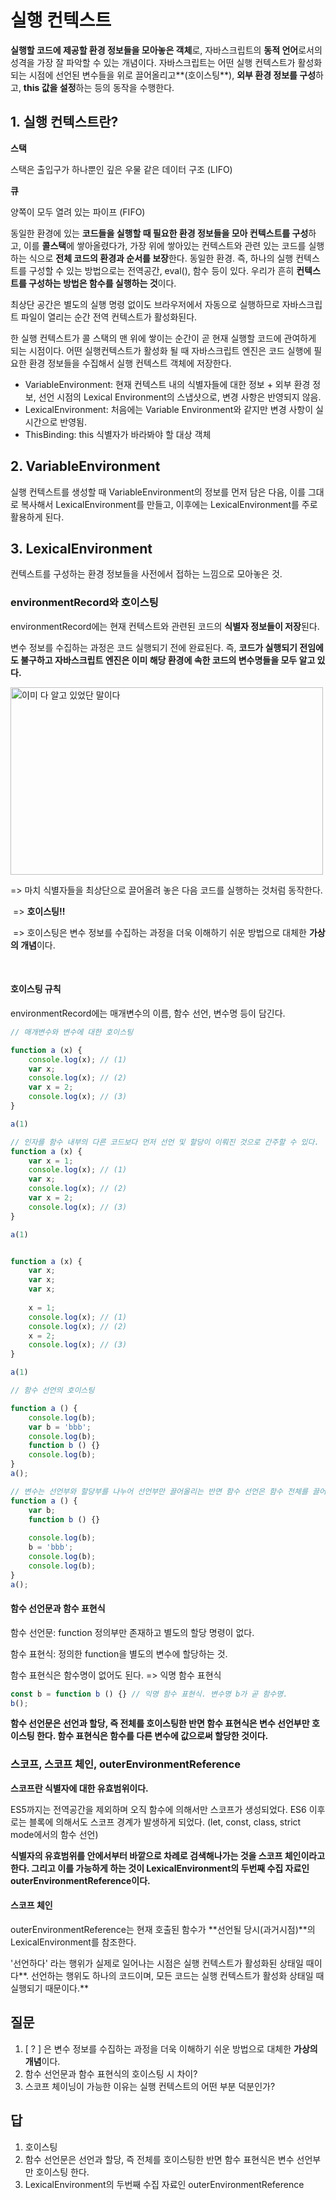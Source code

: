 # 실행 컨텍스트

**실행할 코드에 제공할 환경 정보들을 모아놓은 객체**로, 자바스크립트의 **동적 언어**로서의 성격을 가장 잘 파악할 수 있는 개념이다. 자바스크립트는 어떤 실행 컨텍스트가 활성화되는 시점에 선언된 변수들을 위로 끌어올리고**(호이스팅**), **외부 환경 정보를 구성**하고, **this 값을 설정**하는 등의 동작을 수행한다.



## 1. 실행 컨텍스트란?

**스택**

스택은 출입구가 하나뿐인 깊은 우물 같은 데이터 구조 (LIFO)

**큐**

양쪽이 모두 열려 있는 파이프 (FIFO)

 

동일한 환경에 있는 **코드들을 실행할 때 필요한 환경 정보들을 모아 컨텍스트를 구성**하고, 이를 **콜스택**에 쌓아올렸다가, 가장 위에 쌓아있는 컨텍스트와 관련 있는 코드를 실행하는 식으로 **전체 코드의 환경과 순서를 보장**한다. 동일한 환경. 즉, 하나의 실행 컨텍스트를 구성할 수 있는 방법으로는 전역공간, eval(), 함수 등이 있다. 우리가 흔히 **컨텍스트를 구성하는 방법은 함수를 실행하는 것**이다.

최상단 공간은 별도의 실행 명령 없이도 브라우저에서 자동으로 실행하므로 자바스크립트 파일이 열리는 순간 전역 컨텍스트가 활성화된다.

한 실행 컨텍스트가 콜 스택의 맨 위에 쌓이는 순간이 곧 현재 실행할 코드에 관여하게 되는 시점이다. 어떤 실행컨텍스트가 활성화 될 때 자바스크립트 엔진은 코드 실행에 필요한 환경 정보들을 수집해서 실행 컨텍스트 객체에 저장한다.



- VariableEnvironment: 현재 컨텍스트 내의 식별자들에 대한 정보 + 외부 환경 정보, 선언 시점의 Lexical Environment의 스냅샷으로, 변경 사항은 반영되지 않음.
- LexicalEnvironment: 처음에는 Variable Environment와 같지만 변경 사항이 실시간으로 반영됨.
- ThisBinding: this 식별자가 바라봐야 할 대상 객체



## 2. VariableEnvironment

실행 컨텍스트를 생성할 때 VariableEnvironment의 정보를 먼저 담은 다음, 이를 그대로 복사해서 LexicalEnvironment를 만들고, 이후에는 LexicalEnvironment를 주로 활용하게 된다.



## 3. LexicalEnvironment

컨텍스트를 구성하는 환경 정보들을 사전에서 접하는 느낌으로 모아놓은 것.



### environmentRecord와 호이스팅

environmentRecord에는 현재 컨텍스트와 관련된 코드의 **식별자 정보들이 저장**된다. 

변수 정보를 수집하는 과정은 코드 실행되기 전에 완료된다. 즉, **코드가 실행되기 전임에도 불구하고 자바스크립트 엔진은 이미 해당 환경에 속한 코드의 변수명들을 모두 알고 있다.**



<img src="https://every-body.s3.ap-northeast-2.amazonaws.com/ialreadyknow.jpg" alt="이미 다 알고 있었단 말이다" style="width: 500px; height: 300px;"/>

=> 마치 식별자들을 최상단으로 끌어올려 놓은 다음 코드를 실행하는 것처럼 동작한다.

​	=> **호이스팅!!** 

​		=> 호이스팅은 변수 정보를 수집하는 과정을 더욱 이해하기 쉬운 방법으로 대체한 **가상의 개념**이다.

​	

#### 호이스팅 규칙

environmentRecord에는 매개변수의 이름, 함수 선언, 변수명 등이 담긴다.

```javascript
// 매개변수와 변수에 대한 호이스팅

function a (x) {
    console.log(x); // (1)
    var x;
    console.log(x); // (2)
    var x = 2;
    console.log(x); // (3)
}

a(1)

// 인자를 함수 내부의 다른 코드보다 먼저 선언 및 할당이 이뤄진 것으로 간주할 수 있다.
function a (x) {
    var x = 1;
    console.log(x); // (1)
    var x; 
    console.log(x); // (2)
    var x = 2;
    console.log(x); // (3)
}

a(1)


function a (x) {
    var x;
    var x;
    var x;
    
    x = 1;
    console.log(x); // (1) 
    console.log(x); // (2)
    x = 2;
    console.log(x); // (3)
}

a(1)
```



```javascript
// 함수 선언의 호이스팅

function a () {
    console.log(b);
    var b = 'bbb';
    console.log(b);
    function b () {}
    console.log(b);
}
a();

// 변수는 선언부와 할당부를 나누어 선언부만 끌어올리는 반면 함수 선언은 함수 전체를 끌어올린다.
function a () {
    var b;
    function b () {} 
    
    console.log(b);
    b = 'bbb';
    console.log(b);
    console.log(b);
}
a();
```



#### 함수 선언문과 함수 표현식

함수 선언문: function 정의부만 존재하고 별도의 할당 명령이 없다.

함수 표현식: 정의한 function을 별도의 변수에 할당하는 것.

함수 표현식은 함수명이 없어도 된다. => 익명 함수 표현식

```javascript
const b = function b () {} // 익명 함수 표현식. 변수명 b가 곧 함수명.
b();
```



**함수 선언문은 선언과 할당, 즉 전체를 호이스팅한 반면 함수 표현식은 변수 선언부만 호이스팅 한다. 함수 표현식은 함수를 다른 변수에 값으로써 할당한 것이다.**



### 스코프, 스코프 체인, outerEnvironmentReference

**스코프란 식별자에 대한 유효범위이다.**

ES5까지는 전역공간을 제외하며 오직 함수에 의해서만 스코프가 생성되었다. ES6 이후로는 블록에 의해서도 스코프 경계가 발생하게 되었다. (let, const, class, strict mode에서의 함수 선언)

**식별자의 유효범위를 안에서부터 바깥으로 차례로 검색해나가는 것을 스코프 체인이라고 한다. 그리고 이를 가능하게 하는 것이 LexicalEnvironment의 두번째 수집 자료인 outerEnvironmentReference이다.** 



#### 스코프 체인

outerEnvironmentReference는 현재 호출된 함수가 **선언될 당시(과거시점)**의 LexicalEnvironment를 참조한다.

'선언하다' 라는 행위가 실제로 일어나는 시점은 실행 컨텍스트가 활성화된 상태일 때이다**. 선언하는 행위도 하나의 코드이며, 모든 코드는 실행 컨텍스트가 활성화 상태일 때 실행되기 때문이다.**





## 질문

1. [ ? ] 은 변수 정보를 수집하는 과정을 더욱 이해하기 쉬운 방법으로 대체한 **가상의 개념**이다.
2. 함수 선언문과 함수 표현식의 호이스팅 시 차이?
3. 스코프 체이닝이 가능한 이유는 실행 컨텍스트의 어떤 부분 덕분인가?









## 답

1. 호이스팅
2. 함수 선언문은 선언과 할당, 즉 전체를 호이스팅한 반면 함수 표현식은 변수 선언부만 호이스팅 한다.
3. LexicalEnvironment의 두번째 수집 자료인 outerEnvironmentReference

